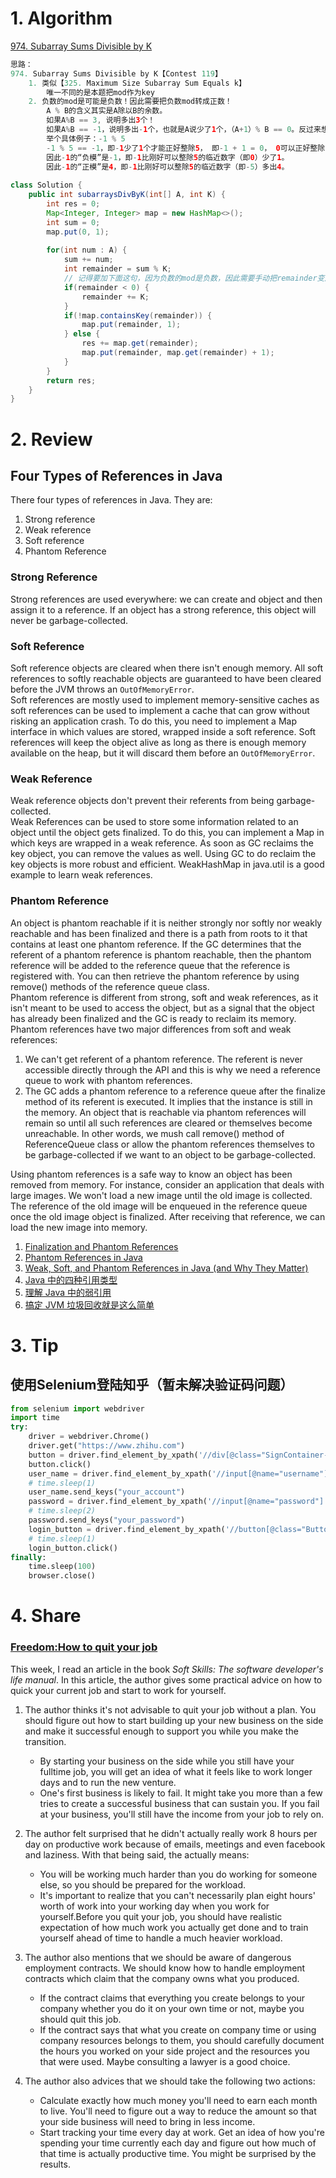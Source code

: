 # 1. Algorithm
[974. Subarray Sums Divisible by K](https://leetcode.com/problems/subarray-sums-divisible-by-k/description/)
```Java
思路：
974. Subarray Sums Divisible by K【Contest 119】
    1. 类似【325. Maximum Size Subarray Sum Equals k】
        唯一不同的是本题把mod作为key
    2. 负数的mod是可能是负数！因此需要把负数mod转成正数！
        A % B的含义其实是A除以B的余数。
        如果A%B == 3, 说明多出3个！
        如果A%B == -1，说明多出-1个，也就是A说少了1个，（A+1）% B == 0。反过来想，其实是多了B-1个！因此用-1加上B，即是通过转化得到的“正模”。
        举个具体例子：-1 % 5 
        -1 % 5 == -1，即-1少了1个才能正好整除5， 即-1 + 1 = 0， 0可以正好整除5。 但是-1也可以通过 -1 - 4 = -5，-5也可以正好整除5。
        因此-1的“负模”是-1，即-1比刚好可以整除5的临近数字（即0）少了1。
        因此-1的“正模”是4，即-1比刚好可以整除5的临近数字（即-5）多出4。
        
class Solution {
    public int subarraysDivByK(int[] A, int K) {
        int res = 0;
        Map<Integer, Integer> map = new HashMap<>();
        int sum = 0;
        map.put(0, 1);
        
        for(int num : A) {
            sum += num;
            int remainder = sum % K;
            // 记得要加下面这句，因为负数的mod是负数，因此需要手动把remainder变成正数
            if(remainder < 0) {
                remainder += K;
            }
            if(!map.containsKey(remainder)) {
                map.put(remainder, 1);
            } else {
                res += map.get(remainder);
                map.put(remainder, map.get(remainder) + 1);
            }
        }
        return res;
    }
}

```

# 2. Review
## Four Types of References in Java
There four types of references in Java. They are:
  1. Strong reference
  2. Weak reference
  3. Soft reference
  4. Phantom Reference

### Strong Reference
Strong references are used everywhere: we can create and object and then assign it to a reference. If an object has a strong reference, this object will never be garbage-collected.

### Soft Reference
Soft reference objects are cleared when there isn't enough memory. All soft references to softly reachable objects are guaranteed to have been cleared before the JVM throws an `OutOfMemoryError`.</br>
Soft references are mostly used to implement memory-sensitive caches as soft references can be used to implement a cache that can grow without risking an application crash. To do this, you need to implement a Map interface in which values are stored, wrapped inside a soft reference. Soft references will keep
the object alive as long as there is enough memory available on the heap, but it will discard them before an `OutOfMemoryError`.

### Weak Reference
Weak reference objects don't prevent their referents from being garbage-collected. </br>
Weak References can be used to store some information related to an object until the object gets finalized. To do this, you can implement a Map in which keys are wrapped in a weak reference. As soon as GC reclaims the key object, you can remove the values as well. Using GC to do reclaim the key objects is more robust and efficient. WeakHashMap in java.util is a good example to learn weak references.

### Phantom Reference
An object is phantom reachable if it is neither strongly nor softly nor weakly reachable and has been finalized and there is a path from roots to it that contains at least one phantom reference. If the GC determines that the referent of a phantom reference is phantom reachable, then the phantom reference will be added to the reference queue that the reference is registered with. You can then retrieve the phantom reference by using remove() methods of the reference queue class.</br>
Phantom reference is different from strong, soft and weak references, as it isn't meant to be used to access the object, but as a signal that the object has already been finalized and the GC is ready to reclaim its memory. </br>
Phantom references have two major differences from soft and weak references:
  1. We can't get referent of a phantom reference. The referent is never accessible directly through the API and this is why we need a reference queue to work with phantom references. 
  2. The GC adds a phantom reference to a reference queue after the finalize method of its referent is executed. It implies that the instance is still in the memory. An object that is reachable via phantom references will remain so until all such references are cleared or themselves become unreachable. In other words, we mush call remove() method of ReferenceQueue class or allow the phantom references themselves to be garbage-collected if we want to an object to be garbage-collected.
  
Using phantom references is a safe way to know an object has been removed from memory. For instance, consider an application that deals with large images. We won't load a new image until the old image is collected. The reference of the old image will be enqueued in the reference queue once the old image object is finalized. After receiving that reference, we can load the new image into memory.
<!-- 这句什么意思？Similarly we can use Phantom References to implement a Connection Pool. We can easily gain control over the number of open connections, and can block until one becomes available.  -->
  
<!--Phantom references can be used to notify you when some object is out of scope to do some resource cleanup. Recall that object.finalize() method is not guaranteed to be called at the end of the life of an object, so if you need to close files or free resources, you can rely on Phantom. Since Phantom doesn't have a link to the actual object, a typical pattern is to derive your own reference type from phantom and add some info useful for the final freeing, for example filename.-->

  1. [Finalization and Phantom References](https://dzone.com/articles/finalization-and-phantom)
  2. [Phantom References in Java](https://www.baeldung.com/java-phantom-reference)
  3. [Weak, Soft, and Phantom References in Java (and Why They Matter)](https://dzone.com/articles/weak-soft-and-phantom-references-in-java-and-why-they-matter)
  4. [Java 中的四种引用类型](https://mp.weixin.qq.com/s?__biz=MzUzMTA2NTU2Ng==&mid=2247485766&idx=1&sn=1a51c202b3d57379a232997a4f64c376)
  5. [理解 Java 中的弱引用](https://mp.weixin.qq.com/s?__biz=MjM5NzMyMjAwMA==&mid=2651481407&idx=1&sn=d02470af67b5ff1aae94681a13bd815e)
  6. [搞定 JVM 垃圾回收就是这么简单](https://mp.weixin.qq.com/s?__biz=MzI3NzE0NjcwMg==&mid=2650122161&idx=2&sn=a243d73eb24cfef97ddda665fb9ce301)

# 3. Tip
## 使用Selenium登陆知乎（暂未解决验证码问题）
```Python
from selenium import webdriver
import time
try:
    driver = webdriver.Chrome()
    driver.get("https://www.zhihu.com")
    button = driver.find_element_by_xpath('//div[@class="SignContainer-switch"]/span')
    button.click()
    user_name = driver.find_element_by_xpath('//input[@name="username"]')
    # time.sleep(1)
    user_name.send_keys("your_account")
    password = driver.find_element_by_xpath('//input[@name="password"]')
    # time.sleep(2)
    password.send_keys("your_password")
    login_button = driver.find_element_by_xpath('//button[@class="Button SignFlow-submitButton Button--primary Button--blue"]')
    # time.sleep(1)
    login_button.click()
finally:
    time.sleep(100)
    browser.close()
```

# 4. Share
### [Freedom:How to quit your job](https://www.amazon.com/Soft-Skills-software-developers-manual/dp/1617292397)</br>
This week, I read an article in the book *Soft Skills: The software developer's life manual*. In this article, the author gives some practical advice on how to quick your current job and start to work for yourself.
1. The author thinks it's not advisable to quit your job without a plan. You should figure out how to start building up your new business on the side and make it successful enough to support you while you make the transition.
    - By starting your business on the side while you still have your fulltime job, you will get an idea of what it feels like to work longer days and to run the new venture.  
    - One's first business is likely to fail. It might take you more than a few tries to create a successful business that can sustain you. If you fail at your business, you'll still have the income from your job to rely on.
2. The author felt surprised that he didn't actually really work 8 hours per day on productive work because of emails, meetings and even facebook and laziness. With that being said, the actually means:
    - You will be working much harder than you do working for someone else, so you should be prepared for the workload. 
    - It's important to realize that you can't necessarily plan eight hours' worth of work into your working day when you work for yourself.Before you quit your job, you should have realistic expectation of how much work you actually get done and to train yourself ahead of time to handle a much heavier workload.
3. The author also mentions that we should be aware of dangerous employment contracts. We should know how to handle employment contracts which claim that the company owns what you produced.
    - If the contract claims that everything you create belongs to your company whether you do it on your own time or not, maybe you should quit this job.
    - If the contract says that what you create on company time or using company resources belongs to them, you should carefully document the hours you worked on your side project and the resources you that were used. Maybe consulting a lawyer is a good choice.

4. The author also advices that we should take the following two actions:
    - Calculate exactly how much money you'll need to earn each month to live. You'll need to figure out a way to reduce the amount so that your side business will need to bring in less income.
    - Start tracking your time every day at work. Get an idea of how you're spending your time currently each day and figure out how much of that time is actually productive time. You might be surprised by the results.




























